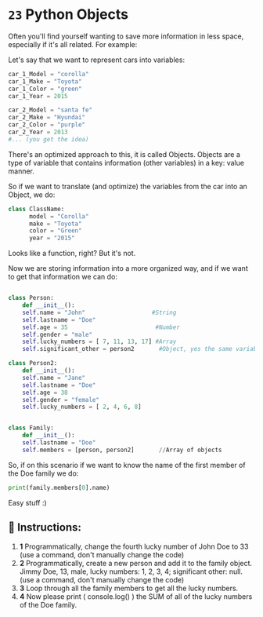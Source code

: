 # `23` Python Objects

Often you'll find yourself wanting to save more information in less space, especially if it's all related. For example:

Let's say that we want to represent cars into variables:

```py
car_1_Model = "corolla"
car_1_Make = "Toyota"
car_1_Color = "green"
car_1_Year = 2015

car_2_Model = "santa fe"
car_2_Make = "Hyundai"
car_2_Color = "purple"
car_2_Year = 2013
#... (you get the idea)
```

There's an optimized approach to this, it is called Objects. Objects are a type of variable that contains information (other variables) in a key: value manner.

So if we want to translate (and optimize) the variables from the car into an Object, we do:

```py
class ClassName:
      model = "Corolla"
      make = "Toyota"
      color = "Green"
      year = "2015"

```


Looks like a function, right? But it's not.

Now we are storing information into a more organized way, and if we want to get that information we can do:

```py

class Person:
    def __init__():
    self.name = "John"                   #String
    self.lastname = "Doe"
    self.age = 35                         #Number
    self.gender = "male"
    self.lucky_numbers = [ 7, 11, 13, 17] #Array
    self.significant_other = person2       #Object, yes the same variable/object defined after

class Person2:
    def __init__():
    self.name = "Jane"
    self.lastname = "Doe"
    self.age = 38
    self.gender = "female"
    self.lucky_numbers = [ 2, 4, 6, 8]


class Family:
    def __init__():
    self.lastname = "Doe"
    self.members = [person, person2]       //Array of objects

```
So, if on this scenario if we want to know the name of the first member of the Doe family we do:

```py
print(family.members[0].name)
```


Easy stuff :)
## 📝 Instructions:
1. **1** Programmatically, change the fourth lucky number of John Doe to 33 (use a command, don't manually change the code)
2. **2** Programmatically, create a new person and add it to the family object. Jimmy Doe, 13, male, lucky numbers: 1, 2, 3, 4; significant other: null. (use a command, don't manually change the code)
3. **3** Loop through all the family members to get all the lucky numbers.
3. **4** Now please print ( console.log() ) the SUM of all of the lucky numbers of the Doe family.


